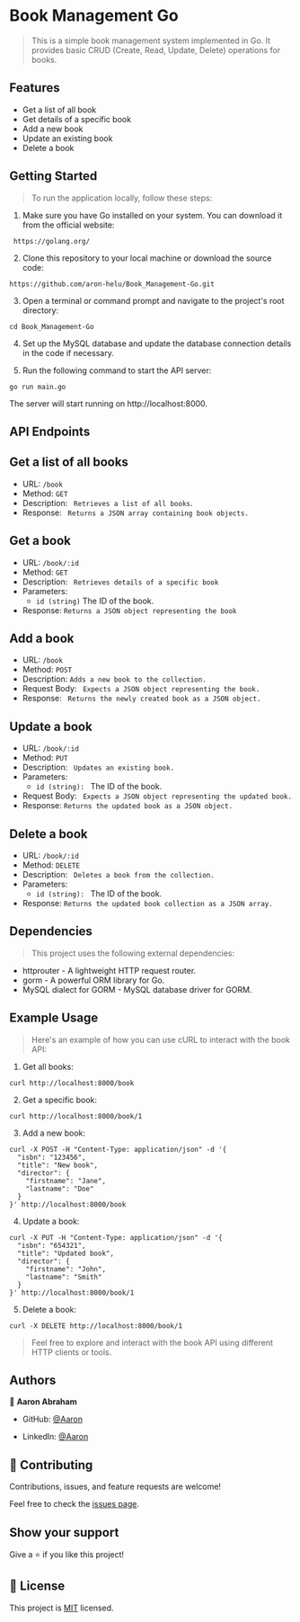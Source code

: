 # Book Management Go

> This is a simple book management system implemented in Go. It provides basic CRUD (Create, Read, Update, Delete) operations for books.

## Features

- Get a list of all book
- Get details of a specific book
- Add a new book
- Update an existing book
- Delete a book

## Getting Started

> To run the application locally, follow these steps:

1. Make sure you have Go installed on your system. You can download it from the official website:
```shell
 https://golang.org/
```

2. Clone this repository to your local machine or download the source code:
```shel
https://github.com/aron-helu/Book_Management-Go.git
```

3. Open a terminal or command prompt and navigate to the project's root directory:
```shell
cd Book_Management-Go
```


4. Set up the MySQL database and update the database connection details in the code if necessary.

5. Run the following command to start the API server:
```shell
go run main.go
```
The server will start running on http://localhost:8000.

## API Endpoints
## Get a list of all books
- URL: ``` /book ```
- Method:  ``` GET ```
- Description: ``` Retrieves a list of all books```.
- Response: ``` Returns a JSON array containing book objects.```

## Get a book

- URL: ```/book/:id ```
- Method: ``` GET ```
- Description: ``` Retrieves details of a specific book```
- Parameters:
  - ``` id (string) ``` The ID of the book.
- Response: ```Returns a JSON object representing the book```

## Add a book
- URL: ```/book```
- Method: ``` POST ```
- Description: ``` Adds a new book to the collection. ```
- Request Body: ``` Expects a JSON object representing the book.```
- Response: ``` Returns the newly created book as a JSON object.```

## Update a book
- URL: ```/book/:id```
- Method: ``` PUT ```
- Description: ``` Updates an existing book.```
- Parameters:
  - ```id (string): ``` The ID of the book.
- Request Body: ``` Expects a JSON object representing the updated book.```
- Response: ``` Returns the updated book as a JSON object. ``` 

## Delete a book
- URL: ``` /book/:id ```
- Method: ``` DELETE ```
- Description: ``` Deletes a book from the collection.```
- Parameters:
  - ```id (string): ``` The ID of the book.
- Response: ```Returns the updated book collection as a JSON array.```

## Dependencies

> This project uses the following external dependencies:

- httprouter - A lightweight HTTP request router.
- gorm - A powerful ORM library for Go.
- MySQL dialect for GORM - MySQL database driver for GORM.
## Example Usage
> Here's an example of how you can use cURL to interact with the book API:

1. Get all books:

```shell
curl http://localhost:8000/book
```
2. Get a specific book:

```shell
curl http://localhost:8000/book/1
```
3. Add a new book:

```shell
curl -X POST -H "Content-Type: application/json" -d '{
  "isbn": "123456",
  "title": "New book",
  "director": {
    "firstname": "Jane",
    "lastname": "Doe"
  }
}' http://localhost:8000/book
```

4. Update a book:

```shell
curl -X PUT -H "Content-Type: application/json" -d '{
  "isbn": "654321",
  "title": "Updated book",
  "director": {
    "firstname": "John",
    "lastname": "Smith"
  }
}' http://localhost:8000/book/1
```

5. Delete a book:

```shell
curl -X DELETE http://localhost:8000/book/1
```
> Feel free to explore and interact with the book API using different HTTP clients or tools.

## Authors

👤 **Aaron Abraham**

- GitHub: [@Aaron](https://github.com/aron-helu)

- LinkedIn: [@Aaron](https://www.linkedin.com/in/aron-abraham-90a4321b0/)


## 🤝 Contributing

Contributions, issues, and feature requests are welcome!

Feel free to check the [issues page](../../issues/).



## Show your support

Give a ⭐️ if you like this project!


## 📝 License

This project is [MIT](./LICENSE) licensed.

